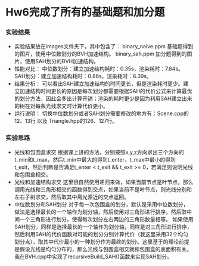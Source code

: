# Hw6完成了所有的基础题和加分题
### 实验结果
- 实验结果放在images文件夹下，其中包含了：
binary_naive.ppm 基础题得到的图片，使用中位数划分的BVH加速结构。
binary_sah.ppm 加分题得到的图片，使用SAH划分的BVH加速结构。
- 性能对比：
中位数划分：建立加速结构耗时：0.35s，渲染耗时：7.84s。
SAH划分：建立加速结构耗时：0.86s，渲染耗时：6.39s。
- 结果分析：
可以看出SAH建立加速结构的时间更长，但是渲染耗时更少。建立加速结构时间更长的原因是每次划分都需要根据SAH的代价公式来计算最优的划分方法，因此会多出计算开销；渲染的耗时更少是因为利用SAH建立出来的树在对每条光线求交时计算代价更小。
- 运行说明：
切换中位数划分或者SAH划分需要修改的地方有：Scene.cpp的12、13行 以及 
Triangle.hpp的126、127行。

### 实验思路
- 光线和包围盒求交
根据课上讲的方法，分别按照x,y,z方向求出三个方向的t_min和t_max，然后t_min中最大的得到t_enter，t_max中最小的得到t_exit，然后判断是否满足t_enter < t_exit && t_exit >= 0，若满足则说明光线和包围盒相交。
- 光线和加速结构求交
这里很自然使用递归来做，如果当前节点是叶节点，那么调用光线和三角形相交的函数得到交点，如果当前不是叶节点，则光线分别和左右子树求交，然后取其中离光源近的交点返回。
- 中位数划分和SAH划分
对于每一次包围盒的划分，默认是采用中位数划分，做法是选择最长的一个轴作为划分轴，然后使用对三角形进行排序，然后取中间一个三角形进行划分，使得每次划分左右两边的三角形数量相等。
如果使用SAH划分，同样是选择最长的一个轴作为划分轴，同样是对三角形进行排序，然后利用SAH的代价函数对可能的划分分别计算代价（我这里采用32个均匀划分点），取其中代价最小的一种划分作为最终的划分。这里基于的理论前提是假设光线是均匀分布的，那么光线与包围盒相交就和包围盒的表面积有关。我在BVH.cpp中实现了recursiveBuild_SAH()函数来实现SAH划分。

